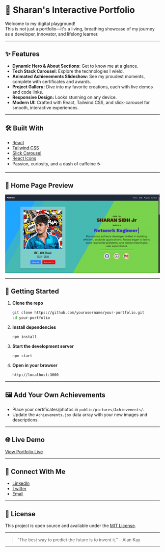 # 🚀 Sharan's Interactive Portfolio

Welcome to my digital playground!  
This is not just a portfolio—it's a living, breathing showcase of my journey as a developer, innovator, and lifelong learner.

---

## ✨ Features

- **Dynamic Hero & About Sections:** Get to know me at a glance.
- **Tech Stack Carousel:** Explore the technologies I wield.
- **Animated Achievements Slideshow:** See my proudest moments, complete with certificates and awards.
- **Project Gallery:** Dive into my favorite creations, each with live demos and code links.
- **Responsive Design:** Looks stunning on any device.
- **Modern UI:** Crafted with React, Tailwind CSS, and slick-carousel for smooth, interactive experiences.

---

## 🛠️ Built With

- [React](https://react.dev/)
- [Tailwind CSS](https://tailwindcss.com/)
- [Slick Carousel](https://react-slick.neostack.com/)
- [React Icons](https://react-icons.github.io/react-icons/)
- Passion, curiosity, and a dash of caffeine ☕

---

## 📸 Home Page Preview
![Home Page Screen Shot ](image-1.png)

---

## 🚦 Getting Started

1. **Clone the repo**
   ```sh
   git clone https://github.com/yourusername/your-portfolio.git
   cd your-portfolio
   ```

2. **Install dependencies**
   ```sh
   npm install
   ```

3. **Start the development server**
   ```sh
   npm start
   ```

4. **Open in your browser**
   ```
   http://localhost:3000
   ```

---

## 🖼️ Add Your Own Achievements

- Place your certificates/photos in `public/pictures/Achievements/`.
- Update the `Achievements.jsx` data array with your new images and descriptions.

---

## 🌐 Live Demo

[View Portfolio Live](https://sidh-profolio.vercel.app/)

---

## 🤝 Connect With Me

- [LinkedIn](https://www.linkedin.com/in/sharansidh0301/)
- [Twitter](https://twitter.com/yourhandle)
- [Email](mailto:your.sharansidh0301@gmail.com)

---

## 📄 License

This project is open source and available under the [MIT License](LICENSE).

---

> “The best way to predict the future is to invent it.” – Alan Kay

---